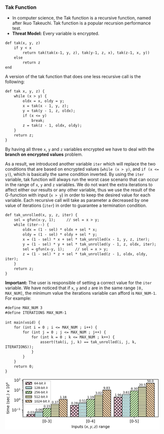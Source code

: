 ### Tak Function
* In computer science, the Tak function is a recursive function, named after Ikuo Takeuchi. Tak function is a popular recursion performance test.
* __Threat Model:__ Every variable is encrypted.
``` 
def tak(x, y, z)
    if y < x
        return tak(tak(x-1, y, z), tak(y-1, z, x), tak(z-1, x, y))
    else
        return z
end
```

A version of the tak function that does one less recursive call is the following:
```
def tak x, y, z) {
    while (x > y) {
        oldx = x, oldy = y;
        x = tak(x - 1, y, z);
        y = tak(y - 1, z, oldx);
        if (x <= y) 
            break;
        z = tak(z - 1, oldx, oldy);
    }
    return z;
}
```

By having all three ```x```, ```y``` and ```z``` variables encrypted we have to deal with the **branch on encrypted values** problem. 

As a result, we introduced another variable ```iter``` which will replace the two conditions that are based on encrypted values (```while (x > y)```, and ```if (x <= y)```), which is basically the same condition inverted. By using the ```iter``` variable, tak function will always run the worst case scenario that can occur in the range of ```x```, ```y``` and ```z``` variables. We do not want the extra iterations to affect either our results or any other variable, thus we use the result of the G-function with input (```x > y```) in order to keep the desired value for each variable.
Each recursive call will take as parameter a decreased by one value of iterations (```iter```) in order to guarantee a termination condition.

```
def tak_unrolled(x, y, z, iter) {
    sel = gfun(x-y, 1);     // sel = x > y;
    while (iter--) {
        oldx = (1 - sel) * oldx + sel * x;
        oldy = (1 - sel) * oldy + sel * y;
        x = (1 - sel) * x + sel * tak_unrolled(x - 1, y, z, iter);    
        y = (1 - sel) * y + sel * tak_unrolled(y - 1, z, oldx, iter);
        sel = gfun(x-y, 1);     // sel = x > y;
        z = (1 - sel) * z + sel * tak_unrolled(z - 1, oldx, oldy, iter);
    }
    return z;
}
```

**Important:** The user is responsible of setting a correct value for the ```iter``` variable. We have noticed that if ```x```, ```y``` and ```z``` are in the same range ```[0, MAX_NUM]```, the minimum value the iterations variable can afford is ```MAX_NUM-1```.
For example:
```
#define MAX_NUM 3
#define ITERATIONS MAX_NUM-1

int main(void) {
    for (int i = 0 ; i <= MAX_NUM ; i++) {
        for (int j = 0 ; j <= MAX_NUM ; j++) {
            for (int k = 0 ; k <= MAX_NUM ; k++) {
                assert(tak(i, j, k) == tak_unrolled(i, j, k, ITERATIONS));
            }
        }
    }
    return 0;
}
```

![alt text](./../graphs/tak.png)
